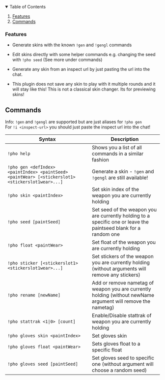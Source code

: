 <!-- TABLE OF CONTENTS -->
<details open="open">
  <summary>Table of Contents</summary>
  <ol>
    <li><a href="#features">Features</a></li>
    <li><a href="#commands">Commands</a></li>
  </ol>
</details>

<!-- Features -->
### Features

- Generate skins with the known `!gen` and `!gengl` commands
- Edit skins directly with some helper commands e.g. changing the seed with `!pho seed` (See more under commands)
- Generate any skin from an inspect url by just pasting the url into the chat.

- This plugin does not save any skin to play with it multiple rounds and it will stay like this! This is not a classical skin changer. Its for previewing skins!

<!-- Commands -->

## Commands

Info: `!gen` and `!gengl` are supported but are just aliases for `!pho gen`<br/>
For `!i <inspect-url>` you should just paste the inspect url into the chat!

| Syntax| Description |
|---------|-------------|
|`!pho help` | Shows you a list of all commands in a similar fashion|
|`!pho gen <defIndex> <paintIndex> <paintSeed> <paintWear> [<stickerslot1> <stickerslot1wear>...]`|Generate a skin - `!gen` and `!gengl` are still available!|
|`!pho skin <paintIndex>`|Set skin index of the weapon you are currently holding|
|`!pho seed [paintSeed]`|Set seed of the weapon you are currently holding to a specific one or leave the paintseed blank for a random one|
|`!pho float <paintWear>`|Set float of the weapon you are currently holding|
|`!pho sticker [<stickerslot1> <stickerslot1wear>...]`|Set stickers of the weapon you are currently holding (without arguments will remove any stickers)|
|`!pho rename [newName]`|Add or remove nametag of weapon you are currently holding (without newName argument will remove the nametag)|
|`!pho stattrak <1\|0> [count]`|Enable/Disable stattrak of weapon you are currently holding|
|`!pho gloves skin <paintIndex>` |Set gloves skin|
|`!pho gloves float <paintWear>` |Sets gloves float to a specific float|
|`!pho gloves seed [paintSeed]` |Set gloves seed to specific one (without argument will choose a random seed)|
